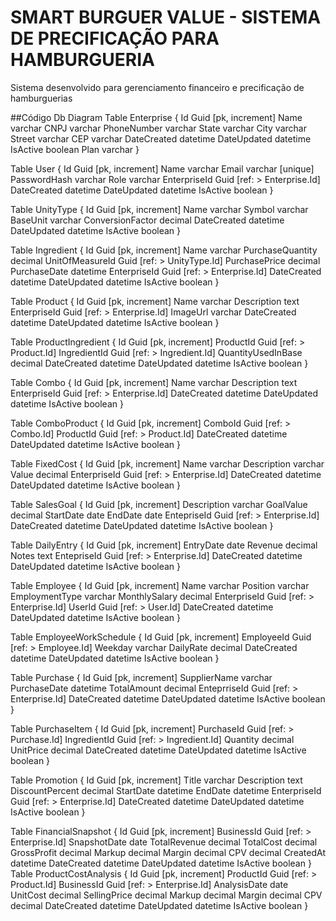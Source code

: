 ﻿# SMART BURGUER VALUE - SISTEMA DE PRECIFICAÇÃO PARA HAMBURGUERIA

Sistema desenvolvido para gerenciamento financeiro e precificação de hamburguerias


##Código Db Diagram
Table Enterprise {
  Id Guid [pk, increment]
  Name varchar
  CNPJ varchar
  PhoneNumber varchar
  State varchar
  City varchar
  Street varchar
  CEP varchar
  DateCreated datetime
  DateUpdated datetime
  IsActive boolean
  Plan varchar
}


Table User {
  Id Guid [pk, increment]
  Name varchar
  Email varchar [unique]
  PasswordHash varchar
  Role varchar
  EnterpriseId Guid [ref: > Enterprise.Id]
  DateCreated datetime
  DateUpdated datetime
  IsActive boolean
}


Table UnityType {
  Id Guid [pk, increment]
  Name varchar
  Symbol varchar
  BaseUnit varchar
  ConversionFactor decimal
  DateCreated datetime
  DateUpdated datetime
  IsActive boolean
}


Table Ingredient {
  Id Guid [pk, increment]
  Name varchar
  PurchaseQuantity decimal
  UnitOfMeasureId Guid [ref: > UnityType.Id]
  PurchasePrice decimal
  PurchaseDate datetime
  EnterpriseId Guid [ref: > Enterprise.Id]
  DateCreated datetime
  DateUpdated datetime
  IsActive boolean
}


Table Product {
  Id Guid [pk, increment]
  Name varchar
  Description text
  EnterpriseId Guid [ref: > Enterprise.Id]
  ImageUrl varchar
  DateCreated datetime
  DateUpdated datetime
  IsActive boolean
}


Table ProductIngredient {
  Id Guid [pk, increment]
  ProductId Guid [ref: > Product.Id]
  IngredientId Guid [ref: > Ingredient.Id]
  QuantityUsedInBase decimal
  DateCreated datetime
  DateUpdated datetime
  IsActive boolean
}


Table Combo {
  Id Guid [pk, increment]
  Name varchar
  Description text
  EnterpriseId Guid [ref: > Enterprise.Id]
  DateCreated datetime
  DateUpdated datetime
  IsActive boolean
}


Table ComboProduct {
  Id Guid [pk, increment]
  ComboId Guid [ref: > Combo.Id]
  ProductId Guid [ref: > Product.Id]
  DateCreated datetime
  DateUpdated datetime
  IsActive boolean
}


Table FixedCost {
  Id Guid [pk, increment]
  Name varchar
  Description varchar
  Value decimal
  EnterpriseId Guid [ref: > Enterprise.Id]
  DateCreated datetime
  DateUpdated datetime
  IsActive boolean
}


Table SalesGoal {
  Id Guid [pk, increment]
  Description varchar
  GoalValue decimal
  StartDate date
  EndDate date
  EntepriseId Guid [ref: > Enterprise.Id]
  DateCreated datetime
  DateUpdated datetime
  IsActive boolean
}


Table DailyEntry {
  Id Guid [pk, increment]
  EntryDate date
  Revenue decimal
  Notes text
  EntepriseId Guid [ref: > Enterprise.Id]
  DateCreated datetime
  DateUpdated datetime
  IsActive boolean
}


Table Employee {
  Id Guid [pk, increment]
  Name varchar
  Position varchar
  EmploymentType varchar
  MonthlySalary decimal
  EnterpriseId Guid [ref: > Enterprise.Id]
  UserId Guid [ref: > User.Id]
  DateCreated datetime
  DateUpdated datetime
  IsActive boolean
}


Table EmployeeWorkSchedule {
  Id Guid [pk, increment]
  EmployeeId Guid [ref: > Employee.Id]
  Weekday varchar
  DailyRate decimal
  DateCreated datetime
  DateUpdated datetime
  IsActive boolean
}




Table Purchase {
  Id Guid [pk, increment]
  SupplierName varchar
  PurchaseDate datetime
  TotalAmount decimal
  EnteprriseId Guid [ref: > Enterprise.Id]
  DateCreated datetime
  DateUpdated datetime
  IsActive boolean
}


Table PurchaseItem {
  Id Guid [pk, increment]
  PurchaseId Guid [ref: > Purchase.Id]
  IngredientId Guid [ref: > Ingredient.Id]
  Quantity decimal
  UnitPrice decimal
  DateCreated datetime
  DateUpdated datetime
  IsActive boolean
}


Table Promotion {
  Id Guid [pk, increment]
  Title varchar
  Description text
  DiscountPercent decimal
  StartDate datetime
  EndDate datetime
  EnterpriseId Guid [ref: > Enterprise.Id]
  DateCreated datetime
  DateUpdated datetime
  IsActive boolean
}


Table FinancialSnapshot {
  Id Guid [pk, increment]
  BusinessId Guid [ref: > Enterprise.Id]
  SnapshotDate date
  TotalRevenue decimal
  TotalCost decimal
  GrossProfit decimal
  Markup decimal
  Margin decimal
  CPV decimal
  CreatedAt datetime
  DateCreated datetime
  DateUpdated datetime
  IsActive boolean
}
Table ProductCostAnalysis {
  Id Guid [pk, increment]
  ProductId Guid [ref: > Product.Id]
  BusinessId Guid [ref: > Enterprise.Id]
  AnalysisDate date
  UnitCost decimal
  SellingPrice decimal
  Markup decimal
  Margin decimal
  CPV decimal
  DateCreated datetime
  DateUpdated datetime
  IsActive boolean
}







